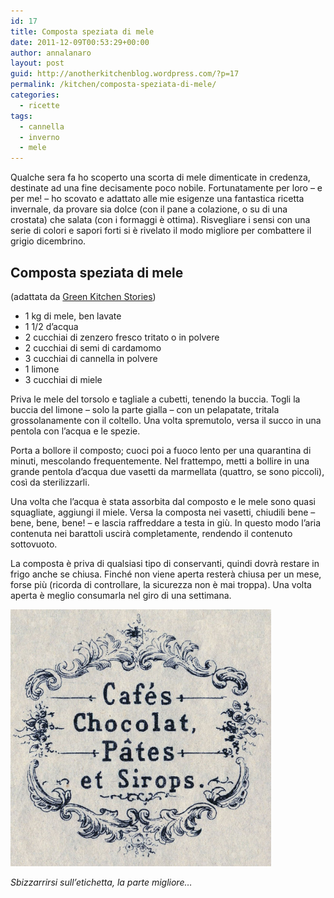 ```yaml
---
id: 17
title: Composta speziata di mele
date: 2011-12-09T00:53:29+00:00
author: annalanaro
layout: post
guid: http://anotherkitchenblog.wordpress.com/?p=17
permalink: /kitchen/composta-speziata-di-mele/
categories:
  - ricette
tags:
  - cannella
  - inverno
  - mele
---
```

Qualche sera fa ho scoperto una scorta di mele dimenticate in credenza, destinate ad una fine decisamente poco nobile. Fortunatamente per loro &#8211; e per me! &#8211; ho scovato e adattato alle mie esigenze una fantastica ricetta invernale, da provare sia dolce (con il pane a colazione, o su di una crostata) che salata (con i formaggi è ottima). Risvegliare i sensi con una serie di colori e sapori forti si è rivelato il modo migliore per combattere il grigio dicembrino.

## Composta speziata di mele

(adattata da <a title="Green Kichen Stories - apple compote" href="http://www.greenkitchenstories.com/apple-ginger-cardamom-compote/" target="_blank">Green Kitchen Stories</a>)

* 1 kg di mele, ben lavate
* 1 1/2 d&#8217;acqua
* 2 cucchiai di zenzero fresco tritato o in polvere
* 2 cucchiai di semi di cardamomo
* 3 cucchiai di cannella in polvere
* 1 limone
* 3 cucchiai di miele

Priva le mele del torsolo e tagliale a cubetti, tenendo la buccia. Togli la buccia del limone &#8211; solo la parte gialla &#8211; con un pelapatate, tritala grossolanamente con il coltello. Una volta spremutolo, versa il succo in una pentola con l&#8217;acqua e le spezie.

Porta a bollore il composto; cuoci poi a fuoco lento per una quarantina di minuti, mescolando frequentemente. Nel frattempo, metti a bollire in una grande pentola d&#8217;acqua due vasetti da marmellata (quattro, se sono piccoli), così da sterilizzarli.

Una volta che l&#8217;acqua è stata assorbita dal composto e le mele sono quasi squagliate, aggiungi il miele. Versa la composta nei vasetti, chiudili bene &#8211; bene, bene, bene! &#8211; e lascia raffreddare a testa in giù. In questo modo l&#8217;aria contenuta nei barattoli uscirà completamente, rendendo il contenuto sottovuoto.

La composta è priva di qualsiasi tipo di conservanti, quindi dovrà restare in frigo anche se chiusa. Finché non viene aperta resterà chiusa per un mese, forse più (ricorda di controllare, la sicurezza non è mai troppa). Una volta aperta è meglio consumarla nel giro di una settimana.

<img title="compote_label" src="/wp-content/uploads/2011/12/chocolat-cafe-vintage-graphicsfairy3aa.jpg" alt="compote_label" width="417" height="411" />

_Sbizzarrirsi sull&#8217;etichetta, la parte migliore&#8230;_